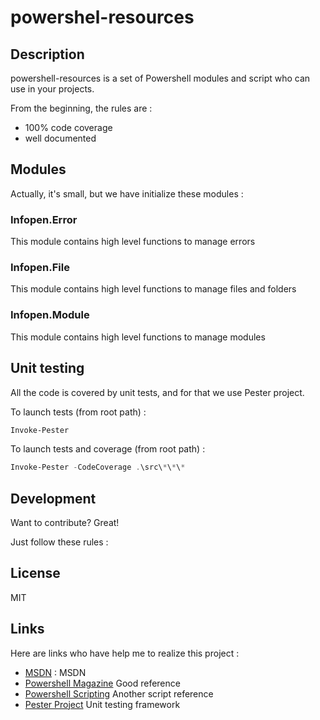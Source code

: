 # powershel-resources

## Description

powershell-resources is a set of Powershell modules and script who can use in your projects.

From the beginning, the rules are :
  - 100% code coverage
  - well documented

## Modules

Actually, it's small, but we have initialize these modules :
### Infopen.Error
This module contains high level functions to manage errors
### Infopen.File
This module contains high level functions to manage files and folders
### Infopen.Module
This module contains high level functions to manage modules

## Unit testing

All the code is covered by unit tests, and for that we use Pester project.

To launch tests (from root path) :
``` powershell
Invoke-Pester
```
To launch tests and coverage (from root path) :
``` powershell
Invoke-Pester -CodeCoverage .\src\*\*\*
```

## Development

Want to contribute? Great!

Just follow these rules :


## License
MIT

## Links
Here are links who have help me to realize this project :
* [MSDN] : MSDN
* [Powershell Magazine] Good reference
* [Powershell Scripting] Another script reference
* [Pester Project] Unit testing framework

[MSDN]: https://msdn.microsoft.com
[Powershell Magazine]: http://www.powershellmagazine.com
[Pester Project]: https://github.com/pester/Pester
[Powershell Scripting]: http://www.powershell-scripting.com

